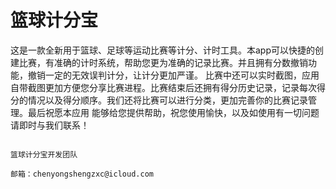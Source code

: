 # 篮球计分宝

这是一款全新用于篮球、足球等运动比赛等计分、计时工具。本app可以快捷的创建比赛，有准确的计时系统，帮助您更为准确的记录比赛。并且拥有分数撤销功能，撤销一定的无效误判计分，让计分更加严谨。
比赛中还可以实时截图，应用自带截图更加方便您分享比赛进程。比赛结束后还拥有得分历史记录，记录每次得分的情况以及得分顺序。我们还将比赛可以进行分类，更加完善你的比赛记录管理。最后祝愿本应用
能够给您提供帮助，祝您使用愉快，以及如使用有一切问题请即时与我们联系！
      
                                                                                                                          篮球计分宝开发团队
                                                                                                                          邮箱：chenyongshengzxc@icloud.com
